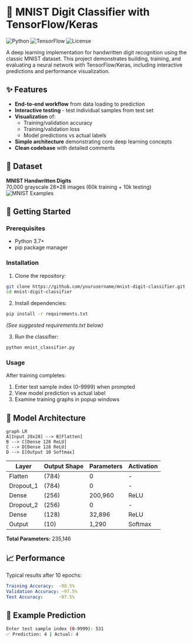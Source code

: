 # 🧠 MNIST Digit Classifier with TensorFlow/Keras

![Python](https://img.shields.io/badge/Python-3.7%2B-blue)
![TensorFlow](https://img.shields.io/badge/TensorFlow-2.x-orange)
![License](https://img.shields.io/badge/License-MIT-green)

A deep learning implementation for handwritten digit recognition using the classic MNIST dataset. This project demonstrates building, training, and evaluating a neural network with TensorFlow/Keras, including interactive predictions and performance visualization.


## ✨ Features

- **End-to-end workflow** from data loading to prediction
- **Interactive testing** - test individual samples from test set
- **Visualization** of:
  - Training/validation accuracy
  - Training/validation loss
  - Model predictions vs actual labels
- **Simple architecture** demonstrating core deep learning concepts
- **Clean codebase** with detailed comments

## 📂 Dataset

**MNIST Handwritten Digits**  
70,000 grayscale 28×28 images (60k training + 10k testing)  
![MNIST Examples](https://upload.wikimedia.org/wikipedia/commons/2/27/MnistExamples.png)

## 🚀 Getting Started

### Prerequisites
- Python 3.7+
- pip package manager

### Installation
1. Clone the repository:
```bash
git clone https://github.com/yourusername/mnist-digit-classifier.git
cd mnist-digit-classifier
```

2. Install dependencies:
```bash
pip install -r requirements.txt
```
*(See suggested requirements.txt below)*

3. Run the classifier:
```bash
python mnist_classifier.py
```

### Usage
After training completes:
1. Enter test sample index (0-9999) when prompted
2. View model prediction vs actual label
3. Examine training graphs in popup windows

## 🧠 Model Architecture
```mermaid
graph LR
A[Input 28x28] --> B[Flatten]
B --> C[Dense 128 ReLU]
C --> D[Dense 128 ReLU]
D --> E[Output 10 Softmax]
```

| Layer          | Output Shape | Parameters | Activation |
|----------------|-------------|-----------|-----------|
| Flatten        | (784)       | 0         | -         |
| Dropout_1      | (784)       | 0         | -         |
| Dense          | (256)       | 200,960   | ReLU      |
| Dropout_2      | (256)       | 0         | -         |
| Dense          | (128)       | 32,896     | ReLU      |
| Output         | (10)        | 1,290     | Softmax   |

**Total Parameters:** 235,146 

## 📈 Performance
Typical results after 10 epochs:
```yaml
Training Accuracy:  ~98.5%
Validation Accuracy: ~97.5%
Test Accuracy:      ~97.5%
```

## 🧪 Example Prediction
```bash
Enter test sample index (0-9999): 531
✅ Prediction: 4 | Actual: 4
```
